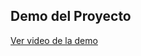 ## Demo del Proyecto

[Ver video de la demo](https://github.com/EnzoDHeredia/reconocimiento_aves/raw/main/video/video.mp4)
